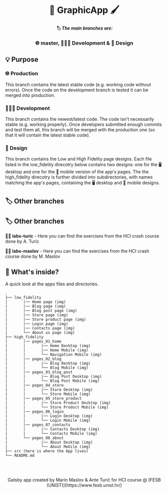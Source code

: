 <h1 align="center">
  🎨 GraphicApp 🖌️
</h1>
<h5 align="center">
  🏷️ The main branches are:
</h5>
<h3 align="center">
  🌐 master, 👨🏼‍💻 Development & 🍭 Design
</h3>

## 💡 Purpose

### 🌐 Production

This branch contains the latest stable code (e.g. working code without errors). Once the code on the development branch is tested it can be merged into production.

### 👨🏼‍💻 Development

This branch contains the newest/latest code. The code isn't necessarily stable (e.g. working properly). Once developers submitted enough commits and test them all, this branch will be merged with the production one (so that it will contain the latest stable code).

### 🍭 Design

This branch contains the Low and High Fidelity page designs. Each file listed in the low_fidelity direcotry below contains two designs: one for the 🖥️ desktop and one for the 📱 mobile version of the app's pages. The the high_fidelity direcotry is further divided into subdirectories, with names matching the app's pages, containing the 🖥️ desktop and 📱 mobile designs.

## 🏷️ Other branches

## 🏷️ Other branches

👨‍💻 **labs-turic** - Here you can find the exercises from the HCI crash course done by A. Turic

👨‍💻 **labs-maslov** - Here you can find the exercises from the HCI crash course done by M. Maslov

## 🧐 What's inside?

A quick look at the apps files and directories.

    .
    ├── low_fidelity
    |       |── Home page (img)
    |       |── Blog page (img)
    |       |── Blog post page (img)
    |       |── Store page (img)
    |       |── Store product page (img)
    |       |── Login page (img)
    |       |── Contacts page (img)
    |       └── About us page (img)
    ├── high_fidelity
    |       |── pages_01_home
    |       |       |── Home Desktop (img)
    |       |       |── Home Mobile (img)
    |       |       └── Navigation Mobile (img)
    |       |── pages_02_blog
    |       |       |── Blog Desktop (img)
    |       |       └── Blog Mobile (img)
    |       |── pages_03_blog_post
    |       |       |── Blog Post Desktop (img)
    |       |       └── Blog Post Mobile (img)
    |       |── pages_04_store
    |       |       |── Store Desktop (img)
    |       |       └── Store Mobile (img)
    |       |── pages_05_store_product
    |       |       |── Store Product Desktop (img)
    |       |       └── Store Product Mobile (img)
    |       |── pages_06_login
    |       |       |── Login Desktop (img)
    |       |       └── Login Mobile (img)
    |       |── pages_07_contacts
    |       |       |── Contacts Desktop (img)
    |       |       └── Contacts Mobile (img)
    |       └── pages_08_about
    |               |── About Desktop (img)
    |               └── About Mobile (img)
    ├── src (here is where the App lives)
    └── README.md

<br>
<br>
<p align="center">
Gatsby app created by Marin Maslov & Ante Turić for HCI course @ [FESB (UNIST)](https://www.fesb.unist.hr/)
</p>

